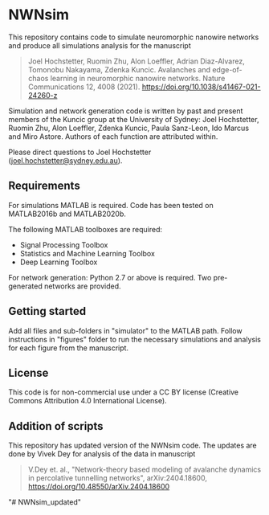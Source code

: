 # NWNsim

This repository contains code to simulate neuromorphic nanowire networks and produce all simulations analysis for the manuscript
> Joel Hochstetter, Ruomin Zhu, Alon Loeffler, Adrian Diaz-Alvarez, Tomonobu Nakayama, Zdenka Kuncic. Avalanches and edge-of-chaos learning in neuromorphic nanowire networks. Nature Communications 12, 4008 (2021). https://doi.org/10.1038/s41467-021-24260-z

Simulation and network generation code is written by past and present members of the Kuncic group at the University of Sydney: Joel Hochstetter, Ruomin Zhu, Alon Loeffler, Zdenka Kuncic, Paula Sanz-Leon, Ido Marcus and Miro Astore. Authors of each function are attributed within.

Please direct questions to Joel Hochstetter (joel.hochstetter@sydney.edu.au).

## Requirements
For simulations MATLAB is required. Code has been tested on MATLAB2016b and MATLAB2020b.

The following MATLAB toolboxes are required:
- Signal Processing Toolbox
- Statistics and Machine Learning Toolbox
- Deep Learning Toolbox

For network generation: Python 2.7 or above is required. Two pre-generated networks are provided.

## Getting started
Add all files and sub-folders in "simulator" to the MATLAB path. Follow instructions in "figures" folder to run the necessary simulations and analysis for each figure from the manuscript. 


## License
This code is for non-commercial use under a CC BY license (Creative Commons Attribution 4.0 International License).

## Addition of scripts
This repository has updated version of the NWNsim code. The updates are done by Vivek Dey for analysis of the data in manuscript 
> V.Dey et. al., "Network-theory based modeling of avalanche dynamics in percolative tunnelling networks", 	arXiv:2404.18600, 
https://doi.org/10.48550/arXiv.2404.18600

"# NWNsim_updated" 
